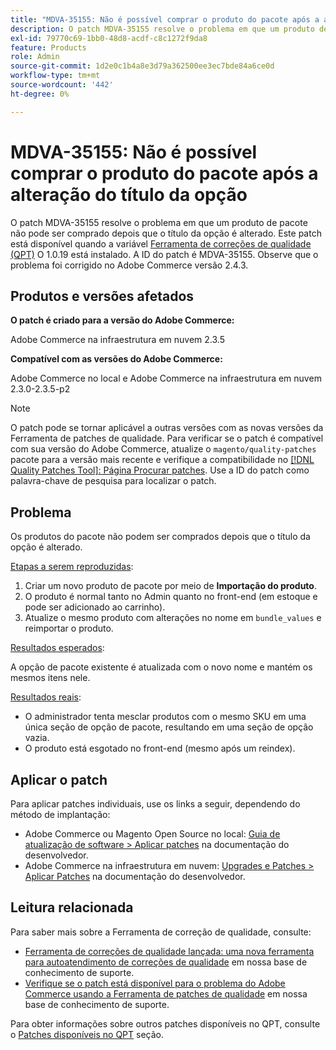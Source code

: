 ```yaml
---
title: "MDVA-35155: Não é possível comprar o produto do pacote após a alteração do título da opção"
description: O patch MDVA-35155 resolve o problema em que um produto de pacote não pode ser comprado depois que o título da opção é alterado. Este patch está disponível quando a [Ferramenta de correções de qualidade (QPT)](/help/announcements/adobe-commerce-announcements/magento-quality-patches-released-new-tool-to-self-serve-quality-patches.md) 1.0.19 está instalada. A ID do patch é MDVA-35155. Observe que o problema foi corrigido no Adobe Commerce versão 2.4.3.
exl-id: 79770c69-1bb0-48d8-acdf-c8c1272f9da8
feature: Products
role: Admin
source-git-commit: 1d2e0c1b4a8e3d79a362500ee3ec7bde84a6ce0d
workflow-type: tm+mt
source-wordcount: '442'
ht-degree: 0%

---
```


# MDVA-35155: Não é possível comprar o produto do pacote após a alteração do título da opção

O patch MDVA-35155 resolve o problema em que um produto de pacote não pode ser comprado depois que o título da opção é alterado. Este patch está disponível quando a variável [Ferramenta de correções de qualidade (QPT)](/help/announcements/adobe-commerce-announcements/magento-quality-patches-released-new-tool-to-self-serve-quality-patches.md) O 1.0.19 está instalado. A ID do patch é MDVA-35155. Observe que o problema foi corrigido no Adobe Commerce versão 2.4.3.

## Produtos e versões afetados

**O patch é criado para a versão do Adobe Commerce:**

Adobe Commerce na infraestrutura em nuvem 2.3.5

**Compatível com as versões do Adobe Commerce:**

Adobe Commerce no local e Adobe Commerce na infraestrutura em nuvem 2.3.0-2.3.5-p2

>[!NOTE]
>
>O patch pode se tornar aplicável a outras versões com as novas versões da Ferramenta de patches de qualidade. Para verificar se o patch é compatível com sua versão do Adobe Commerce, atualize o `magento/quality-patches` pacote para a versão mais recente e verifique a compatibilidade no [[!DNL Quality Patches Tool]: Página Procurar patches](https://devdocs.magento.com/quality-patches/tool.html#patch-grid). Use a ID do patch como palavra-chave de pesquisa para localizar o patch.

## Problema

Os produtos do pacote não podem ser comprados depois que o título da opção é alterado.

<u>Etapas a serem reproduzidas</u>:

1. Criar um novo produto de pacote por meio de **Importação do produto**.
1. O produto é normal tanto no Admin quanto no front-end (em estoque e pode ser adicionado ao carrinho).
1. Atualize o mesmo produto com alterações no nome em `bundle_values` e reimportar o produto.

<u>Resultados esperados</u>:

A opção de pacote existente é atualizada com o novo nome e mantém os mesmos itens nele.

<u>Resultados reais</u>:

* O administrador tenta mesclar produtos com o mesmo SKU em uma única seção de opção de pacote, resultando em uma seção de opção vazia.
* O produto está esgotado no front-end (mesmo após um reindex).

## Aplicar o patch

Para aplicar patches individuais, use os links a seguir, dependendo do método de implantação:

* Adobe Commerce ou Magento Open Source no local: [Guia de atualização de software > Aplicar patches](https://devdocs.magento.com/guides/v2.4/comp-mgr/patching/mqp.html) na documentação do desenvolvedor.
* Adobe Commerce na infraestrutura em nuvem: [Upgrades e Patches > Aplicar Patches](https://devdocs.magento.com/cloud/project/project-patch.html) na documentação do desenvolvedor.

## Leitura relacionada

Para saber mais sobre a Ferramenta de correção de qualidade, consulte:

* [Ferramenta de correções de qualidade lançada: uma nova ferramenta para autoatendimento de correções de qualidade](/help/announcements/adobe-commerce-announcements/magento-quality-patches-released-new-tool-to-self-serve-quality-patches.md) em nossa base de conhecimento de suporte.
* [Verifique se o patch está disponível para o problema do Adobe Commerce usando a Ferramenta de patches de qualidade](/help/support-tools/patches-available-in-qpt-tool/check-patch-for-magento-issue-with-magento-quality-patches.md) em nossa base de conhecimento de suporte.

Para obter informações sobre outros patches disponíveis no QPT, consulte o [Patches disponíveis no QPT](https://support.magento.com/hc/en-us/sections/360010506631-Patches-available-in-QPT-tool-) seção.
